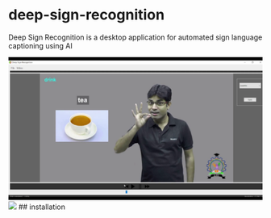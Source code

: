# deep-sign-recognition
Deep Sign Recognition is a desktop application for automated sign language captioning using AI


<img src="/images/desktop.png" width="640" />

<img src="/images/aarchitecture.png" width="640" />
## installation

